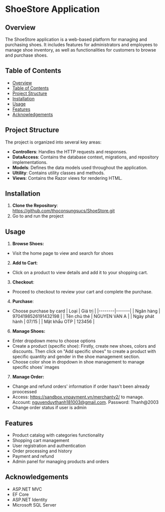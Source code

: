 # ShoeStore Application

## Overview

The ShoeStore application is a web-based platform for managing and purchasing shoes. It includes features for administrators and employees to manage shoe inventory, as well as functionalities for customers to browse and purchase shoes.

## Table of Contents

- [Overview](#overview)
- [Table of Contents](#table-of-contents)
- [Project Structure](#project-structure)
- [Installation](#installation)
- [Usage](#usage)
- [Features](#features)
- [Acknowledgements](#acknowledgements)

## Project Structure

The project is organized into several key areas:

- **Controllers**: Handles the HTTP requests and responses.
- **DataAccess**: Contains the database context, migrations, and repository implementations.
- **Models**: Defines the data models used throughout the application.
- **Ultility**: Contains utility classes and methods.
- **Views**: Contains the Razor views for rendering HTML.

## Installation

1. **Clone the Repository**:
   https://github.com/thoconsungsucs/ShoeStore.git
2. Go to and run the project

## Usage

1. **Browse Shoes:**

- Visit the home page to view and search for shoes

2. **Add to Cart**:

- Click on a product to view details and add it to your shopping cart.

3. **Checkout**:

- Proceed to checkout to review your cart and complete the purchase.

4. **Purchase**:

- Choose purchase by card
  | Loại | Giá trị |
  |--------|-------|
  | Ngân hàng | 9704198526191432198 |
  | Tên chủ thẻ | NGUYEN VAN A |
  | Ngày phát hành | 07/15 |
  | Mật khẩu OTP | 123456 |

6. **Manage Shoes:**

- Enter dropdown menu to choose options
- Create a product (specific shoe): Firstly, create new shoes, colors and discounts. Then click on "Add specific shoes" to create a product with specific quantity and gender in the shoe management section.
- Choose color shoe in dropdown in shoe management to manage specific shoes' images

7. **Manage Order:**

- Change and refund orders' information if order hasn't been already proocessed
- Access: https://sandbox.vnpayment.vn/merchantv2/ to manage. Account: nguyenduythanh181003@gmail.com. Password: Thanh@2003
- Change order status if user is admin

## Features

- Product catalog with categories functionality
- Shopping cart management
- User registration and authentication
- Order processing and history
- Payment and refund
- Admin panel for managing products and orders

## Acknowledgements

- ASP.NET MVC
- EF Core
- ASP.NET Identity
- Microsoft SQL Server
